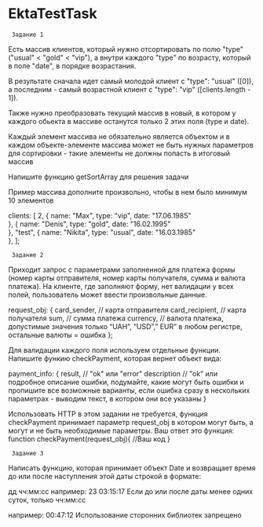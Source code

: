 # EktaTestTask

	 Задание 1
Есть массив клиентов, который нужно отсортировать по полю "type" ("usual" < "gold" < "vip"), а внутри каждого "type" по возрасту, который в поле "date", в порядке возрастания.

В результате сначала идет самый молодой клиент с "type": "usual" ([0]), а последним - самый возрастной клиент с "type": "vip" ([clients.length - 1]).

Также нужно преобразовать текущий массив в новый, в котором у каждого обьекта в массиве останутся только 2 этих поля (type и date).

Каждый элемент массива не обязательно является объектом и в каждом объекте-элементе массива может не быть нужных параметров для сортировки - такие элементы не должны попасть в итоговый массив

Напишите функцию getSortArray для решения задачи

Пример массива дополните произвольно, чтобы в нем было минимум 10 элементов

clients: [
     2,
     {
         name: "Max",
         type: "vip",
         date: "17.06.1985"   
     },
     {
         name: "Denis",
         type: "gold",
         date: "16.02.1995"   
     },
     "test",
     {
         name: "Nikita",
         type: "usual",
         date: "16.03.1985"   
     },
];


	 Задание 2

Приходит запрос с параметрами заполненной для платежа формы (номер карты отправителя, номер карты получателя, сумма и валюта платежа).
На клиенте, где заполняют форму, нет валидации у всех полей, пользователь может ввести произвольные данные. 

request_obj: {
    card_sender, // карта отправителя
    card_recipient, // карта получателя
    sum, // сумма платежа
    currency, // валюта платежа, допустимые значения только “UAH”, “USD”,” EUR” в любом регистре, остальные валюты = ошибка
};

Для валидации каждого поля используем отдельные функции.
Напишите функию checkPayment, которая вернет объект вида:

payment_info: {
    result, // "ok" или "error"
    description // "ok" или подробное описание ошибки, подумайте, какие могут быть ошибки и пропишите все возможные варианты, если ошибка сразу в нескольких параметрах - выводим текст, в котором они все указаны
}

Использовать HTTP в этом задании не требуется, функция  checkPayment принимает параметр request_obj в котором могут быть, а могут и не быть необходимые параметры. Ваш ответ это функция:
function checkPayment(request_obj){
	//Ваш код 
}


	 Задание 3

Написать функцию, которая принимает объект Date и возвращает время до или после наступления этой даты строкой в формате:

дд чч:мм:cc
например:
23 03:15:17
Если до или после даты менее одних суток, только чч:мм:cc

например:
00:47:12
Использование сторонних библиотек запрещено
